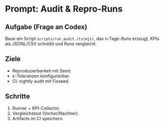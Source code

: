 # Prompt: Audit & Repro-Runs

## Aufgabe (Frage an Codex)

Baue ein Script `scripts/run_audit.(ts|mjs)`, das n-Tage-Runs erzeugt, KPIs als JSONL/CSV schreibt und Runs vergleicht.

## Ziele

- Reproduzierbarkeit mit Seed.
- ε-Toleranzen konfigurierbar.
- CI: nightly audit mit Fixseed.

## Schritte

1. Runner + KPI-Collector.
2. Vergleichstool (Vorher/Nachher).
3. Artifacts im CI speichern.
